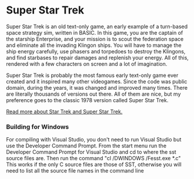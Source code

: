 # Super Star Trek

Super Star Trek is an old text-only game, an early example of a turn-based space strategy sim, written in BASIC. In this game, you are the captain of the starship Enterprise, and your mission is to scout the federation space and eliminate all the invading Klingon ships. You will have to manage the ship energy carefully, use phasers and torpedoes to destroy the Klingons, and find starbases to repair damages and replenish your energy. All of this, rendered with a few characters on screen and a lot of imagination.

Super Star Trek is probably the most famous early text-only game ever created and it inspired many other videogames. Since the code was public domain, during the years, it was changed and improved many times. There are literally thousands of versions out there. All of them are nice, but my preference goes to the classic 1978 version called Super Star Trek.

[Read more about Star Trek and Super Star Trek.](https://en.wikipedia.org/wiki/Star_Trek_%281971_video_game%29)

### Building for Windows
For compiling with Visual Studio, you don't need to run Visual Studio but use the Developer Command Prompt.
From the start menu run the Developer Command Prompt for Visual Studio  and cd to where the sst source files are.
Then run the command "cl /DWINDOWS /Fesst.exe *.c"
This works if the only C source files are those of SST, otherwise you will need to list all the source file names
in the command line

